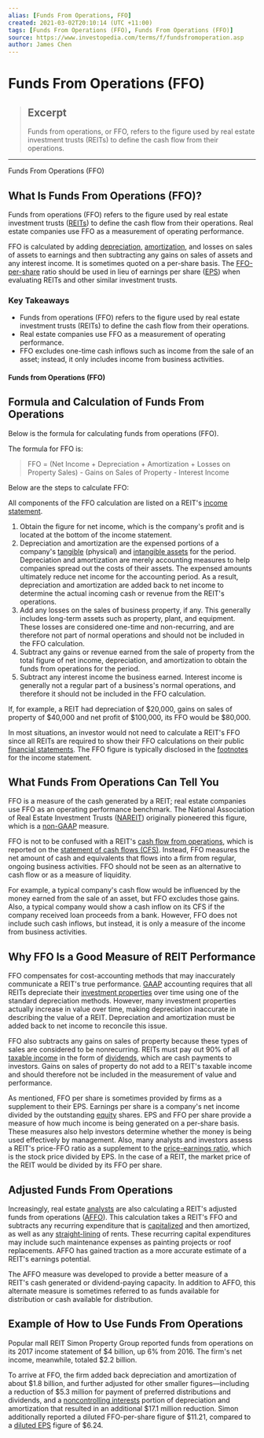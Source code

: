 ```yaml
---
alias: [Funds From Operations, FFO]
created: 2021-03-02T20:10:14 (UTC +11:00)
tags: [Funds From Operations (FFO), Funds From Operations (FFO)]
source: https://www.investopedia.com/terms/f/fundsfromoperation.asp
author: James Chen
---
```


# Funds From Operations (FFO)

> ## Excerpt
> Funds from operations, or FFO, refers to the figure used by real estate investment trusts (REITs) to define the cash flow from their operations.

---

Funds From Operations (FFO)
## What Is Funds From Operations (FFO)?

Funds from operations (FFO) refers to the figure used by real estate investment trusts ([REITs](https://www.investopedia.com/terms/r/reit.asp)) to define the cash flow from their operations. Real estate companies use FFO as a measurement of operating performance.

FFO is calculated by adding [depreciation](https://www.investopedia.com/terms/d/depreciation.asp), [amortization](https://www.investopedia.com/terms/a/amortization.asp), and losses on sales of assets to earnings and then subtracting any gains on sales of assets and any interest income. It is sometimes quoted on a per-share basis. The [FFO-per-share](https://www.investopedia.com/terms/f/funds-from-operations-per-share.asp) ratio should be used in lieu of earnings per share ([EPS](https://www.investopedia.com/terms/e/eps.asp)) when evaluating REITs and other similar investment trusts.

### Key Takeaways

-   Funds from operations (FFO) refers to the figure used by real estate investment trusts (REITs) to define the cash flow from their operations.
-   Real estate companies use FFO as a measurement of operating performance.
-   FFO excludes one-time cash inflows such as income from the sale of an asset; instead, it only includes income from business activities.

#### Funds from Operations (FFO)

## Formula and Calculation of Funds From Operations

Below is the formula for calculating funds from operations (FFO).

The formula for FFO is:

> FFO = (Net Income + Depreciation + Amortization + Losses on Property Sales) - Gains on Sales of Property - Interest Income

Below are the steps to calculate FFO:

All components of the FFO calculation are listed on a REIT's [income statement](https://www.investopedia.com/terms/i/incomestatement.asp).

1.  Obtain the figure for net income, which is the company's profit and is located at the bottom of the income statement.
2.  Depreciation and amortization are the expensed portions of a company's [tangible](https://www.investopedia.com/terms/t/tangibleasset.asp) (physical) and [intangible assets](https://www.investopedia.com/terms/i/intangibleasset.asp) for the period. Depreciation and amortization are merely accounting measures to help companies spread out the costs of their assets. The expensed amounts ultimately reduce net income for the accounting period. As a result, depreciation and amortization are added back to net income to determine the actual incoming cash or revenue from the REIT's operations.
3.  Add any losses on the sales of business property, if any. This generally includes long-term assets such as property, plant, and equipment. These losses are considered one-time and non-recurring, and are therefore not part of normal operations and should not be included in the FFO calculation.
4.  Subtract any gains or revenue earned from the sale of property from the total figure of net income, depreciation, and amortization to obtain the funds from operations for the period.
6.  Subtract any interest income the business earned. Interest income is generally not a regular part of a business's normal operations, and therefore it should not be included in the FFO calculation.

If, for example, a REIT had depreciation of $20,000, gains on sales of property of $40,000 and net profit of $100,000, its FFO would be $80,000.

In most situations, an investor would not need to calculate a REIT's FFO since all REITs are required to show their FFO calculations on their public [financial statements](https://www.investopedia.com/terms/f/financial-statements.asp). The FFO figure is typically disclosed in the [footnotes](https://www.investopedia.com/terms/f/footnote.asp) for the income statement.

## What Funds From Operations Can Tell You

FFO is a measure of the cash generated by a REIT; real estate companies use FFO as an operating performance benchmark. The National Association of Real Estate Investment Trusts ([NAREIT](https://www.investopedia.com/terms/n/nareit.asp)) originally pioneered this figure, which is a [non-GAAP](https://www.investopedia.com/terms/n/non-gaap-earnings.asp) measure.

FFO is not to be confused with a REIT's [cash flow from operations](https://www.investopedia.com/terms/c/cash-flow-from-operating-activities.asp), which is reported on the [statement of cash flows (CFS)](https://www.investopedia.com/investing/what-is-a-cash-flow-statement/). Instead, FFO measures the net amount of cash and equivalents that flows into a firm from regular, ongoing business activities. FFO should not be seen as an alternative to cash flow or as a measure of liquidity.

For example, a typical company's cash flow would be influenced by the money earned from the sale of an asset, but FFO excludes those gains. Also, a typical company would show a cash inflow on its CFS if the company received loan proceeds from a bank. However, FFO does not include such cash inflows, but instead, it is only a measure of the income from business activities.

## Why FFO Is a Good Measure of REIT Performance

FFO compensates for cost-accounting methods that may inaccurately communicate a REIT's true performance. [GAAP](https://www.investopedia.com/terms/g/gaap.asp) accounting requires that all REITs depreciate their [investment properties](https://www.investopedia.com/terms/i/investment-property.asp) over time using one of the standard depreciation methods. However, many investment properties actually increase in value over time, making depreciation inaccurate in describing the value of a REIT. Depreciation and amortization must be added back to net income to reconcile this issue.

FFO also subtracts any gains on sales of property because these types of sales are considered to be nonrecurring. REITs must pay out 90% of all [taxable income](https://www.investopedia.com/terms/t/taxableincome.asp) in the form of [dividends](https://www.investopedia.com/terms/d/dividend.asp), which are cash payments to investors. Gains on sales of property do not add to a REIT's taxable income and should therefore not be included in the measurement of value and performance.

As mentioned, FFO per share is sometimes provided by firms as a supplement to their EPS. Earnings per share is a company's net income divided by the outstanding [equity](https://www.investopedia.com/terms/e/equity.asp) shares. EPS and FFO per share provide a measure of how much income is being generated on a per-share basis. These measures also help investors determine whether the money is being used effectively by management. Also, many analysts and investors assess a REIT's price-FFO ratio as a supplement to the [price-earnings ratio](https://www.investopedia.com/terms/p/price-earningsratio.asp), which is the stock price divided by EPS. In the case of a REIT, the market price of the REIT would be divided by its FFO per share.

## Adjusted Funds From Operations

Increasingly, real estate [analysts](https://www.investopedia.com/terms/a/analyst.asp) are also calculating a REIT's adjusted funds from operations ([AFFO](https://www.investopedia.com/terms/a/affo.asp)). This calculation takes a REIT's FFO and subtracts any recurring expenditure that is [capitalized](https://www.investopedia.com/terms/c/capitalization.asp) and then amortized, as well as any [straight-lining](https://www.investopedia.com/terms/s/straightlinebasis.asp) of rents. These recurring capital expenditures may include such maintenance expenses as painting projects or roof replacements. AFFO has gained traction as a more accurate estimate of a REIT's earnings potential.

The AFFO measure was developed to provide a better measure of a REIT's cash generated or dividend-paying capacity. In addition to AFFO, this alternate measure is sometimes referred to as funds available for distribution or cash available for distribution.

## Example of How to Use Funds From Operations

Popular mall REIT Simon Property Group reported funds from operations on its 2017 income statement of $4 billion, up 6% from 2016. The firm's net income, meanwhile, totaled $2.2 billion. 

To arrive at FFO, the firm added back depreciation and amortization of about $1.8 billion, and further adjusted for other smaller figures—including a reduction of $5.3 million for payment of preferred distributions and dividends, and a [noncontrolling interests](https://www.investopedia.com/terms/n/noncontrolling_interest.asp) portion of depreciation and amortization that resulted in an additional $17.1 million reduction. Simon additionally reported a diluted FFO-per-share figure of $11.21, compared to a [diluted EPS](https://www.investopedia.com/terms/d/dilutedeps.asp) figure of $6.24.
